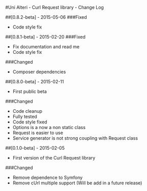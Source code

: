 #Uni Alteri - Curl Request library - Change Log

##[0.8.2-beta] - 2015-05-06
###Fixed
- Code style fix

##[0.8.1-beta] - 2015-02-20
###Fixed
- Fix documentation and read me
- Code style fix

###Changed
- Composer dependencies

##[0.8.0-beta] - 2015-02-11
- First public beta

###Changed
- Code cleanup
- Fully tested
- Code style fixed
- Options is a now a non static class
- Request is easier to use
- Service generator is not strong coupling with Request class

##[0.1.0-beta] - 2015-02-05
- First version of the Curl Request library
 
###Changed
- Remove dependence to Symfony
- Remove cUrl multiple support (Will be add in a future release)
